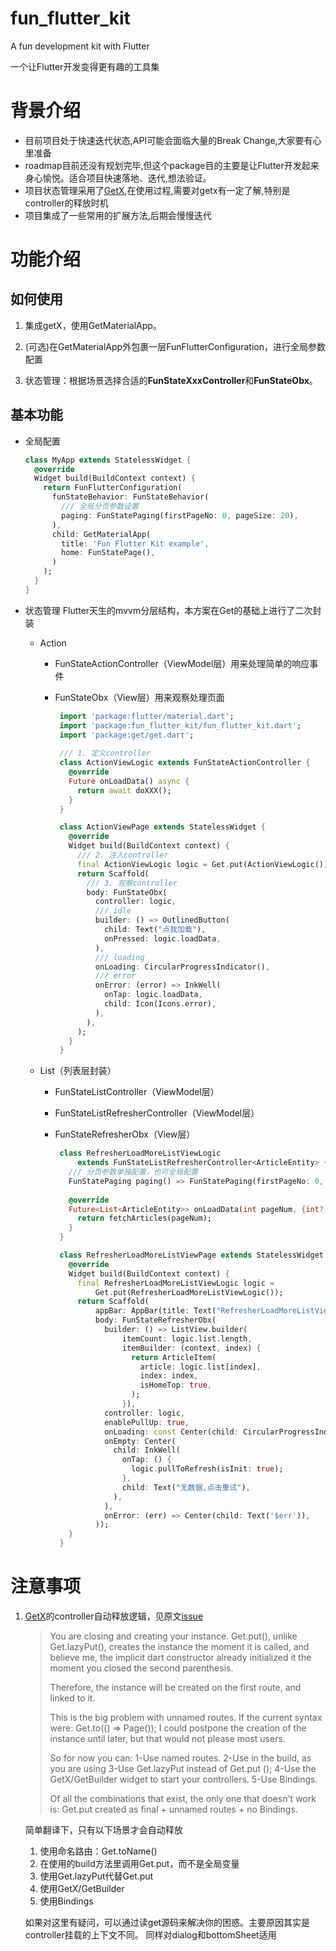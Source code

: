 # fun_flutter_kit

A fun development kit with Flutter

一个让Flutter开发变得更有趣的工具集

# 背景介绍

- 目前项目处于快速迭代状态,API可能会面临大量的Break Change,大家要有心里准备
- roadmap目前还没有规划完毕,但这个package目的主要是让Flutter开发起来身心愉悦。适合项目快速落地、迭代,想法验证。
- 项目状态管理采用了[GetX](https://github.com/jonataslaw/getx),在使用过程,需要对getx有一定了解,特别是controller的释放时机
- 项目集成了一些常用的扩展方法,后期会慢慢迭代


# 功能介绍



## 如何使用

1. 集成getX，使用GetMaterialApp。

2. (可选)在GetMaterialApp外包裹一层FunFlutterConfiguration，进行全局参数配置

3. 状态管理：根据场景选择合适的**FunStateXxxController**和**FunStateObx**。

   

## 基本功能

- 全局配置

  ```dart
  class MyApp extends StatelessWidget {
    @override
    Widget build(BuildContext context) {
      return FunFlutterConfiguration(
        funStateBehavior: FunStateBehavior(
          /// 全局分页参数设置
          paging: FunStatePaging(firstPageNo: 0, pageSize: 20),
        ),
        child: GetMaterialApp(
          title: 'Fun Flutter Kit example',
          home: FunStatePage(),
        )
      );
    }
  }
  ```

  

- 状态管理
  Flutter天生的mvvm分层结构，本方案在Get的基础上进行了二次封装

  - Action

    - FunStateActionController（ViewModel层）用来处理简单的响应事件

    - FunStateObx（View层）用来观察处理页面

      ```dart
       import 'package:flutter/material.dart';
       import 'package:fun_flutter_kit/fun_flutter_kit.dart';
       import 'package:get/get.dart';
       
       /// 1. 定义controller
       class ActionViewLogic extends FunStateActionController {
         @override
         Future onLoadData() async {
           return await doXXX();
         }
       }             
      
       class ActionViewPage extends StatelessWidget {
         @override
         Widget build(BuildContext context) {
           /// 2. 注入controller
           final ActionViewLogic logic = Get.put(ActionViewLogic());
           return Scaffold(
             /// 3. 观察controller
             body: FunStateObx(
               controller: logic,
               /// idle
               builder: () => OutlinedButton(
                 child: Text("点我加载"),
                 onPressed: logic.loadData,
               ),
               /// loading
               onLoading: CircularProgressIndicator(),
               /// error
               onError: (error) => InkWell(
                 onTap: logic.loadData,
                 child: Icon(Icons.error),
               ),
             ),
           );
         }
       }
      ```

  - List（列表层封装）

     - FunStateListController（ViewModel层）

     - FunStateListRefresherController（ViewModel层）

     - FunStateRefresherObx（View层）

       ```dart
        class RefresherLoadMoreListViewLogic
            extends FunStateListRefresherController<ArticleEntity> {
          /// 分页参数单独配置，也可全局配置
          FunStatePaging paging() => FunStatePaging(firstPageNo: 0, pageSize: 20);
        
          @override
          Future<List<ArticleEntity>> onLoadData(int pageNum, {int? pageSize}) {
            return fetchArticles(pageNum);
          }
        }

        class RefresherLoadMoreListViewPage extends StatelessWidget {
          @override
          Widget build(BuildContext context) {
            final RefresherLoadMoreListViewLogic logic =
                Get.put(RefresherLoadMoreListViewLogic());
            return Scaffold(
                appBar: AppBar(title: Text("RefresherLoadMoreListView")),
                body: FunStateRefresherObx(
                  builder: () => ListView.builder(
                      itemCount: logic.list.length,
                      itemBuilder: (context, index) {
                        return ArticleItem(
                          article: logic.list[index],
                          index: index,
                          isHomeTop: true,
                        );
                      }),
                  controller: logic,
                  enablePullUp: true,
                  onLoading: const Center(child: CircularProgressIndicator()),
                  onEmpty: Center(
                    child: InkWell(
                      onTap: () {
                        logic.pullToRefresh(isInit: true);
                      },
                      child: Text("无数据,点击重试"),
                    ),
                  ),
                  onError: (err) => Center(child: Text('$err')),
                ));
          }
        }
       ```
       
# 注意事项

1. [GetX](https://github.com/jonataslaw/getx)的controller自动释放逻辑，见原文[issue](https://github.com/jonataslaw/getx/issues/384#issuecomment-661919495)

   > You are closing and creating your instance.
   > Get.put(), unlike Get.lazyPut(), creates the instance the moment it is called, and believe me, the implicit dart constructor already initialized it the moment you closed the second parenthesis.
   >
   > Therefore, the instance will be created on the first route, and linked to it.
   >
   > This is the big problem with unnamed routes.
   > If the current syntax were:
   > Get.to(() => Page());
   > I could postpone the creation of the instance until later, but that would not please most users.
   >
   > So for now you can:
   > 1-Use named routes.
   > 2-Use in the build, as you are using
   > 3-Use Get.lazyPut instead of Get.put ();
   > 4-Use the GetX/GetBuilder widget to start your controllers.
   > 5-Use Bindings.
   >
   > Of all the combinations that exist, the only one that doesn't work is:
   > Get.put created as final + unnamed routes + no Bindings.

   简单翻译下，只有以下场景才会自动释放

   1. 使用命名路由：Get.toName()
   2. 在使用的build方法里调用Get.put，而不是全局变量
   3. 使用Get.lazyPut代替Get.put
   4. 使用GetX/GetBuilder
   5. 使用Bindings

   如果对这里有疑问，可以通过读get源码来解决你的困惑。主要原因其实是controller挂载的上下文不同。
   同样对dialog和bottomSheet适用

   